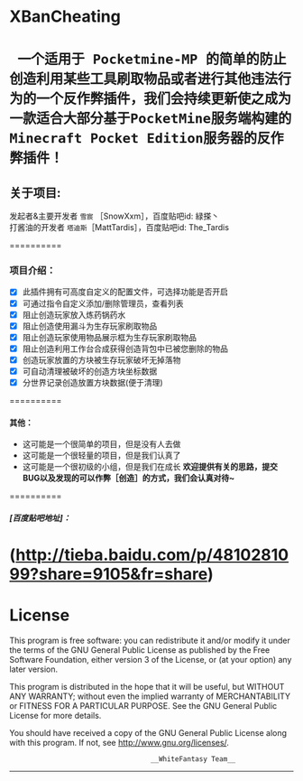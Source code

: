 # XBanCheating
` 一个适用于 Pocketmine-MP 的简单的防止创造利用某些工具刷取物品或者进行其他违法行为的一个反作弊插件，我们会持续更新使之成为一款适合大部分基于PocketMine服务端构建的Minecraft Pocket Edition服务器的反作弊插件！`  
=========  

## **关于项目**:

发起者&主要开发者 `雪宸`    ［SnowXxm］，百度贴吧id: 緑搽丶  
打酱油的开发者 `塔迪斯`［MattTardis］，百度贴吧id: The_Tardis  

==========

### **项目介绍**：  
- [x] 此插件拥有可高度自定义的配置文件，可选择功能是否开启  
- [x] 可通过指令自定义添加/删除管理员，查看列表  
- [x] 阻止创造玩家放入炼药锅药水  
- [x] 阻止创造使用漏斗为生存玩家刷取物品  
- [x] 阻止创造玩家使用物品展示框为生存玩家刷取物品
- [x] 阻止创造利用工作台合成获得创造背包中已被您删除的物品  
- [x] 创造玩家放置的方块被生存玩家破坏无掉落物  
- [x] 可自动清理被破坏的创造方块坐标数据
- [x] 分世界记录创造放置方块数据(便于清理)

==========  

#### **其他**：  
* 这可能是一个很简单的项目，但是没有人去做  
* 这可能是一个很轻量的项目，但是我们认真了  
* 这可能是一个很初级的小组，但是我们在成长
**欢迎提供有关的思路，提交BUG以及发现的可以作弊［创造］的方式，我们会认真对待~**

==========

##### [百度贴吧地址]：  
 (http://tieba.baidu.com/p/4810281099?share=9105&fr=share) 
==========

# **License**
This program is free software: you can redistribute it and/or modify
it under the terms of the GNU General Public License as published by
the Free Software Foundation, either version 3 of the License, or
(at your option) any later version.

This program is distributed in the hope that it will be useful,
but WITHOUT ANY WARRANTY; without even the implied warranty of
MERCHANTABILITY or FITNESS FOR A PARTICULAR PURPOSE.  See the
GNU General Public License for more details.

You should have received a copy of the GNU General Public License
along with this program.  If not, see <http://www.gnu.org/licenses/>.

                                       __WhiteFantasy Team__
__________
